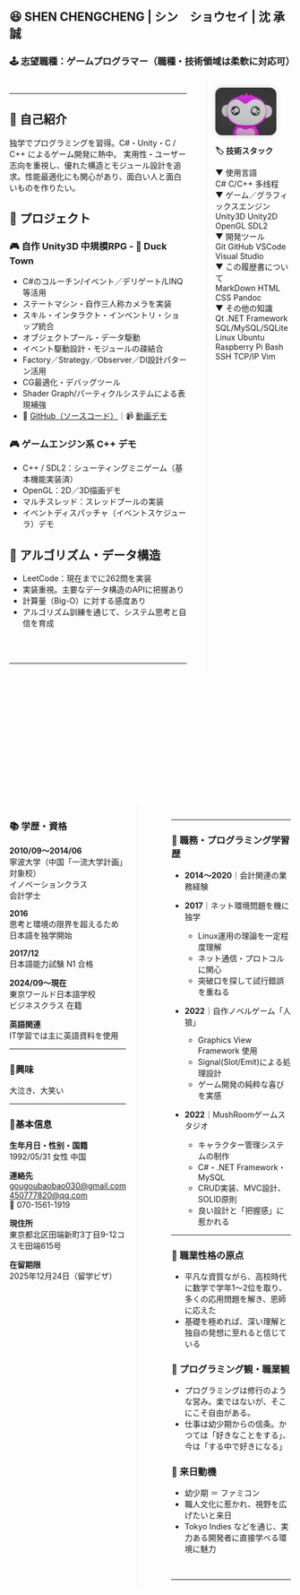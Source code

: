 ﻿<style>
/* 分栏布局 */
.resume-container {
    display: flex;
    width: 100%;
    gap: 20px;
  }
  
.container.reversed {
    display: flex;
    width: 100%;
    gap: 20px;
    margin-top: 200px;
}

  .main-content {
    flex: 7;  /* 70% */
    padding-right: 15px;
    margin-top: 10px;
  }
  
  .secondMain{
       flex: 7;  /* 30% */
        padding-right: 1px;
        margin-left: 20px;
        margin-top: 50px;
  }


  .sidebar {
      flex: 3;  /* 30% */
    border-left: 1px solid #eee;
    padding-left: 15px;
  }
  
  .girlfriend
  {
    flex: 3;  /* 70% */
    border-right: 1px solid #eee;
    margin-top: 40px;
    padding-right: 20px;
  }

  /* 强制分页 */
  .page-break {
    page-break-after: always;
    height: 0;
    visibility: hidden;
  }
  
  /* 图片样式 */
  .sidebar img {
    width: 80%;
    border-radius: 12px;
    box-shadow: 0 0 10px rgba(0,0,0,0.15);
  }
  
  /* 打印优化 */
  @media print {
    body {
      margin: 0;
      padding: 1cm;
      font-size: 11.5pt;
    }
    .page-break {
      margin-top: 2cm;
    }

  .section-title {
    font-weight: bold;
    margin-top: 15px;
    font-family: sans-serif;
  }

  .tagbox {
    display: flex;
    flex-wrap: wrap;
    gap: 8px;
    font-family: sans-serif;
    margin-top: 10px;
  }
  
  .tag {
    background-color: #eee;
    padding: 4px 10px;
    border-radius: 12px;
    font-size: 14px;
  }

  p, li, div, span {
    font-size: 96%;  /* ⬅️ 所有正文类文字缩小为90% */
  }
}
</style>

## 😆 SHEN CHENGCHENG | シン　ショウセイ | 沈 承誠
### 🕹️ 志望職種：ゲームプログラマー（職種・技術領域は柔軟に対応可）
<!-- 分栏布局 -->
<div class="resume-container">

  <!-- 左侧栏（70%） -->
  <div class="main-content">

---
## 📌 自己紹介
独学でプログラミングを習得。C#・Unity・C / C++ によるゲーム開発に熱中。 実用性・ユーザー志向を重視し、優れた構造とモジュール設計を追求。性能最適化にも関心があり、面白い人と面白いものを作りたい。

## 🧪 プロジェクト
### 🎮 自作 Unity3D 中規模RPG - 🐥 Duck Town
- C#のコルーチン/イベント／デリゲート/LINQ等活用
- ステートマシン・自作三人称カメラを実装  
- スキル・インタラクト・インベントリ・ショップ統合  
- オブジェクトプール・データ駆動
- イベント駆動設計・モジュールの疎結合  
- Factory／Strategy／Observer／DI設計パターン活用  
- CG最適化・デバッグツール
- Shader Graph/パーティクルシステムによる表現補強
- 🔗 [GitHub（ソースコード）](https://github.com/xxx)｜📹 [動画デモ](https://youtube.com/xxx)

### 🎮 ゲームエンジン系 C++ デモ
- C++ / SDL2：シューティングミニゲーム（基本機能実装済）  
- OpenGL：2D／3D描画デモ  
- マルチスレッド：スレッドプールの実装  
- イベントディスパッチャ（イベントスケジューラ）デモ

## 🧩 アルゴリズム・データ構造
- LeetCode：現在までに262問を実装  
- 実装重視。主要なデータ構造のAPIに把握あり  
- 計算量（Big-O）に対する感度あり  
- アルゴリズム訓練を通じて、システム思考と自信を育成
<br>
<br>


---
  </div>

  <!-- 右侧边栏（30%） -->
  <div class="sidebar">

![个人照片](gougou.png) 

**🏷️ 技術スタック**  
<div class="section-title">▼ 使用言語</div>
<div class="tagbox">
  <span class="tag">C#</span>
  <span class="tag">C/C++</span>
  <span class="tag">多线程</span>
</div>

<div class="section-title">▼ ゲーム／グラフィックスエンジン</div>
<div class="tagbox">
  <span class="tag">Unity3D</span>
  <span class="tag">Unity2D</span>
  <span class="tag">OpenGL</span>
  <span class="tag">SDL2</span>
</div>

<div class="section-title">▼ 開発ツール</div>
<div class="tagbox">
  <span class="tag">Git</span>
  <span class="tag">GitHub</span>
  <span class="tag">VSCode</span>
  <span class="tag">Visual Studio</span>
</div>

<div class="section-title">▼ この履歴書について</div>
<div class="tagbox">
  <span class="tag">MarkDown</span>
  <span class="tag">HTML</span>
  <span class="tag">CSS</span>
  <span class="tag">Pandoc</span>
</div>

<div class="section-title">▼ その他の知識</div>
<div class="tagbox">
  <span class="tag">Qt</span>
  <span class="tag">.NET Framework</span>
  <span class="tag">SQL/MySQL/SQLite</span>
  <span class="tag">Linux Ubuntu</span>
  <span class="tag">Raspberry Pi</span>
  <span class="tag">Bash</span>
  <span class="tag">SSH</span>
  <span class="tag">TCP/IP</span>
  <span class="tag">Vim</span>
</div>
  </div>
</div>

<!-- 强制分页 -->
<div class="page-break"></div>

<div class="container reversed">
    <div class="girlfriend">  

### 📚 学歴・資格

**2010/09〜2014/06**  
寧波大学（中国「一流大学計画」対象校）  
イノベーションクラス  
会計学士   

**2016**  
思考と環境の限界を超えるため  
日本語を独学開始  

**2017/12**  
日本語能力試験 N1 合格

**2024/09〜現在**  
東京ワールド日本語学校   
ビジネスクラス 在籍

**英語関連**  
IT学習では主に英語資料を使用

---

### 🌟興味  
大泣き、大笑い  

---

### 📌基本信息  
**生年月日・性别・国籍**  
1992/05/31 女性  中国  

**連絡先**  
gougoubaobao030@gmail.com   
450777820@qq.com   
📱 070-1561-1919  

**現住所**  
東京都北区田端新町3丁目9-12コスモ田端615号  

**在留期限**  
2025年12月24日（留学ビザ）
    </div>
  <div class="secondMain">

---
### 💼 職務・プログラミング学習歴

- **2014〜2020**｜会計関連の業務経験  

- **2017**｜ネット環境問題を機に独学  
  - Linux運用の理論を一定程度理解  
  - ネット通信・プロトコルに関心  
  - 突破口を探して試行錯誤を重ねる

- **2022**｜自作ノベルゲーム「人狼」
  - Graphics View Framework 使用  
  - Signal(Slot/Emit)による処理設計  
  - ゲーム開発の純粋な喜びを実感  

- **2022**｜MushRoomゲームスタジオ
  - キャラクター管理システムの制作  
  - C#・.NET Framework・MySQL  
  - CRUD実装、MVC設計、SOLID原則
  - 良い設計と「把握感」に惹かれる
  
---

### 🌱  職業性格の原点
- 平凡な資質ながら、高校時代に数学で学年1〜2位を取り、多くの応用問題を解き、恩師に応えた
- 基礎を極めれば、深い理解と独自の発想に至れると信じている
### 🧠 プログラミング観・職業観
- プログラミングは修行のような営み。楽ではないが、そこにこそ自由がある。
- 仕事は幼少期からの信条。かつては「好きなことをする」、今は「する中で好きになる」  
### 🌸 来日動機
- 幼少期 ＝ ファミコン
- 職人文化に惹かれ、視野を広げたいと来日
- Tokyo Indies などを通じ、実力ある開発者に直接学べる環境に魅力

<br>


---
  </div>
</div>
